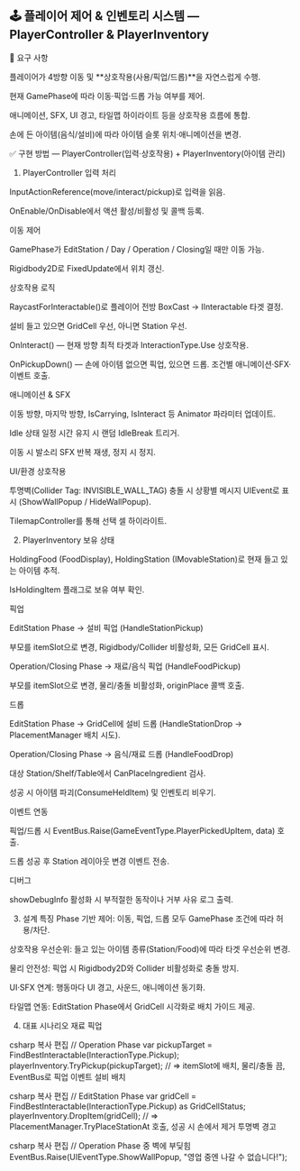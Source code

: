 ## 🕹 플레이어 제어 & 인벤토리 시스템 — PlayerController & PlayerInventory
🌟 요구 사항

플레이어가 4방향 이동 및 **상호작용(사용/픽업/드롭)**을 자연스럽게 수행.

현재 GamePhase에 따라 이동·픽업·드롭 가능 여부를 제어.

애니메이션, SFX, UI 경고, 타일맵 하이라이트 등을 상호작용 흐름에 통합.

손에 든 아이템(음식/설비)에 따라 아이템 슬롯 위치·애니메이션을 변경.

✅ 구현 방법 — PlayerController(입력·상호작용) + PlayerInventory(아이템 관리)

1. PlayerController
입력 처리

InputActionReference(move/interact/pickup)로 입력을 읽음.

OnEnable/OnDisable에서 액션 활성/비활성 및 콜백 등록.

이동 제어

GamePhase가 EditStation / Day / Operation / Closing일 때만 이동 가능.

Rigidbody2D로 FixedUpdate에서 위치 갱신.

상호작용 로직

RaycastForInteractable()로 플레이어 전방 BoxCast → IInteractable 타겟 결정.

설비 들고 있으면 GridCell 우선, 아니면 Station 우선.

OnInteract() — 현재 방향 최적 타겟과 InteractionType.Use 상호작용.

OnPickupDown() — 손에 아이템 없으면 픽업, 있으면 드롭. 조건별 애니메이션·SFX·이벤트 호출.

애니메이션 & SFX

이동 방향, 마지막 방향, IsCarrying, IsInteract 등 Animator 파라미터 업데이트.

Idle 상태 일정 시간 유지 시 랜덤 IdleBreak 트리거.

이동 시 발소리 SFX 반복 재생, 정지 시 정지.

UI/환경 상호작용

투명벽(Collider Tag: INVISIBLE_WALL_TAG) 충돌 시 상황별 메시지 UIEvent로 표시 (ShowWallPopup / HideWallPopup).

TilemapController를 통해 선택 셀 하이라이트.

2. PlayerInventory
보유 상태

HoldingFood (FoodDisplay), HoldingStation (IMovableStation)로 현재 들고 있는 아이템 추적.

IsHoldingItem 플래그로 보유 여부 확인.

픽업

EditStation Phase → 설비 픽업 (HandleStationPickup)

부모를 itemSlot으로 변경, Rigidbody/Collider 비활성화, 모든 GridCell 표시.

Operation/Closing Phase → 재료/음식 픽업 (HandleFoodPickup)

부모를 itemSlot으로 변경, 물리/충돌 비활성화, originPlace 콜백 호출.

드롭

EditStation Phase → GridCell에 설비 드롭 (HandleStationDrop → PlacementManager 배치 시도).

Operation/Closing Phase → 음식/재료 드롭 (HandleFoodDrop)

대상 Station/Shelf/Table에서 CanPlaceIngredient 검사.

성공 시 아이템 파괴(ConsumeHeldItem) 및 인벤토리 비우기.

이벤트 연동

픽업/드롭 시 EventBus.Raise(GameEventType.PlayerPickedUpItem, data) 호출.

드롭 성공 후 Station 레이아웃 변경 이벤트 전송.

디버그

showDebugInfo 활성화 시 부적절한 동작이나 거부 사유 로그 출력.

3. 설계 특징
Phase 기반 제어: 이동, 픽업, 드롭 모두 GamePhase 조건에 따라 허용/차단.

상호작용 우선순위: 들고 있는 아이템 종류(Station/Food)에 따라 타겟 우선순위 변경.

물리 안전성: 픽업 시 Rigidbody2D와 Collider 비활성화로 충돌 방지.

UI·SFX 연계: 행동마다 UI 경고, 사운드, 애니메이션 동기화.

타일맵 연동: EditStation Phase에서 GridCell 시각화로 배치 가이드 제공.

4. 대표 시나리오
재료 픽업

csharp
복사
편집
// Operation Phase
var pickupTarget = FindBestInteractable(InteractionType.Pickup);
playerInventory.TryPickup(pickupTarget);
// => itemSlot에 배치, 물리/충돌 끔, EventBus로 픽업 이벤트
설비 배치

csharp
복사
편집
// EditStation Phase
var gridCell = FindBestInteractable(InteractionType.Pickup) as GridCellStatus;
playerInventory.DropItem(gridCell);
// => PlacementManager.TryPlaceStationAt 호출, 성공 시 손에서 제거
투명벽 경고

csharp
복사
편집
// Operation Phase 중 벽에 부딪힘
EventBus.Raise(UIEventType.ShowWallPopup, "영업 중엔 나갈 수 없습니다!");
